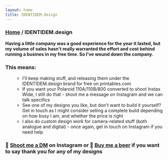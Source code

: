 ```yaml
---
layout: home
title: IDENTIDEM.design
---
```


<h3><a href="/">Home</a> / IDENTIDEM.design</h3>

**Having a little company was a good experience for the year it lasted, but my volume of sales hasn't really warranted the effort and cost behind running a busines in my free time. So I've wound down the company.**

### This means:
<ul style="list-style: circle; margin-left: 30px;">
<li>I'll keep making stuff, and releasing them under the IDENTIDEM.design brand for free on printables.com</li>
<li>If you want your Polaroid 110A/110B/800 converted to shoot Instax Wide, I still do that - shoot me a message on Instagram and we can talk specifics</li>
<li>See one of my designs you like, but don't want to build it yourself? Get in touch as I might consider selling a complete build depending on how busy I am, and whether the price is right</li>
<li>I also do custom design work for camera-related stuff (both analogue and digital) - once again, get in touch on Instagram if you need help</li>
</ul>

### 💬 <a href="https://www.instagram.com/a.l.b.e.r.t.c/">Shoot me a DM</a> on Instagram or 🍺 <a href="https://paypal.me/albertcor">Buy me a beer</a> if you want to say thank you for any of my designs